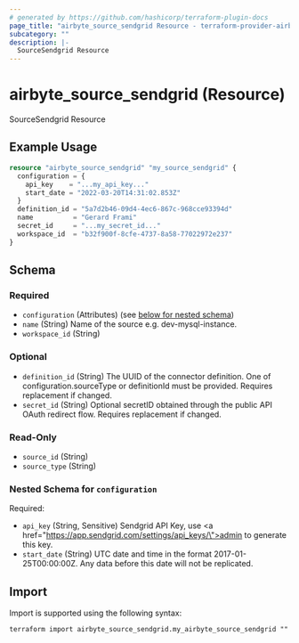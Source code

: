 ```yaml
---
# generated by https://github.com/hashicorp/terraform-plugin-docs
page_title: "airbyte_source_sendgrid Resource - terraform-provider-airbyte"
subcategory: ""
description: |-
  SourceSendgrid Resource
---
```


# airbyte_source_sendgrid (Resource)

SourceSendgrid Resource

## Example Usage

```terraform
resource "airbyte_source_sendgrid" "my_source_sendgrid" {
  configuration = {
    api_key    = "...my_api_key..."
    start_date = "2022-03-20T14:31:02.853Z"
  }
  definition_id = "5a7d2b46-09d4-4ec6-867c-968cce93394d"
  name          = "Gerard Frami"
  secret_id     = "...my_secret_id..."
  workspace_id  = "b32f900f-8cfe-4737-8a58-77022972e237"
}
```

<!-- schema generated by tfplugindocs -->
## Schema

### Required

- `configuration` (Attributes) (see [below for nested schema](#nestedatt--configuration))
- `name` (String) Name of the source e.g. dev-mysql-instance.
- `workspace_id` (String)

### Optional

- `definition_id` (String) The UUID of the connector definition. One of configuration.sourceType or definitionId must be provided. Requires replacement if changed.
- `secret_id` (String) Optional secretID obtained through the public API OAuth redirect flow. Requires replacement if changed.

### Read-Only

- `source_id` (String)
- `source_type` (String)

<a id="nestedatt--configuration"></a>
### Nested Schema for `configuration`

Required:

- `api_key` (String, Sensitive) Sendgrid API Key, use <a href=\"https://app.sendgrid.com/settings/api_keys/\">admin</a> to generate this key.
- `start_date` (String) UTC date and time in the format 2017-01-25T00:00:00Z. Any data before this date will not be replicated.

## Import

Import is supported using the following syntax:

```shell
terraform import airbyte_source_sendgrid.my_airbyte_source_sendgrid ""
```
